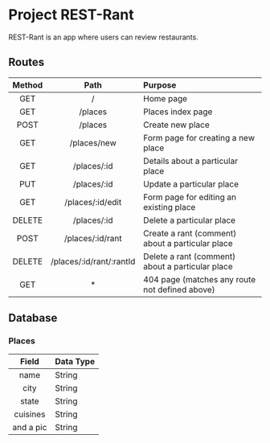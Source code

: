 # **Project REST-Rant**

REST-Rant is an app where users can review restaurants.

## Routes

| Method |           Path           | Purpose                                          |
| :----: | :----------------------: | :----------------------------------------------- |
|  GET   |            /             | Home page                                        |
|  GET   |         /places          | Places index page                                |
|  POST  |         /places          | Create new place                                 |
|  GET   |       /places/new        | Form page for creating a new place               |
|  GET   |       /places/:id        | Details about a particular place                 |
|  PUT   |       /places/:id        | Update a particular place                        |
|  GET   |     /places/:id/edit     | Form page for editing an existing place          |
| DELETE |       /places/:id        | Delete a particular place                        |
|  POST  |     /places/:id/rant     | Create a rant (comment) about a particular place |
| DELETE | /places/:id/rant/:rantId | Delete a rant (comment) about a particular place |
|  GET   |            \*            | 404 page (matches any route not defined above)   |

## Database

### Places

|   Field   | Data Type |
| :-------: | :-------- |
|   name    | String    |
|   city    | String    |
|   state   | String    |
| cuisines  | String    |
| and a pic | String    |

